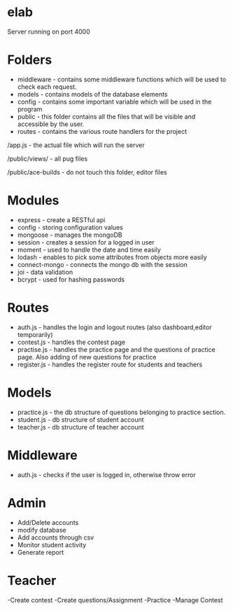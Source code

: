# elab
Server running on port 4000

# Folders
- middleware - contains some middleware functions which will be used to check each request.
- models - contains models of the database elements
- config - contains some important variable which will be used in the program
- public - this folder contains all the files that will be visible and accessible by the user.
- routes - contains the various route handlers for the project

 /app.js - the actual file which will run the server
 
 /public/views/ - all pug files 
 
 /public/ace-builds - do not touch this folder, editor files


# Modules
- express - create a RESTful api
- config - storing configuration values
- mongoose - manages the mongoDB
- session - creates a session for a logged in user
- moment - used to handle the date and time easily
- lodash - enables to pick some attributes from objects more easily
- connect-mongo - connects the mongo db with the session
- joi - data validation
- bcrypt - used for hashing passwords

# Routes
- auth.js - handles the login and logout routes (also dashboard,editor temporarily)
- contest.js - handles the contest page
- practise.js - handles the practice page and the questions of practice page. Also adding of new questions for practice
- register.js - handles the register route for students and teachers

# Models
- practice.js - the db structure of questions belonging to practice section.
- student.js - db structure of student account
- teacher.js - db structure of teacher account

# Middleware
- auth.js - checks if the user is logged in, otherwise throw error



# Admin
- Add/Delete accounts
- modify database
- Add accounts through csv
- Monitor student activity
- Generate report

# Teacher
-Create contest
-Create questions/Assignment 
-Practice
-Manage Contest 
